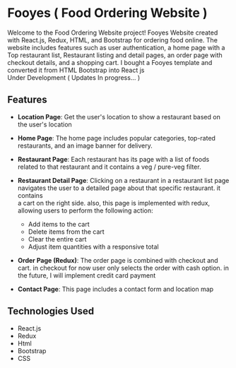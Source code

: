 # Fooyes ( Food Ordering Website )
Welcome to the Food Ordering Website project! Fooyes Website created with React.js, Redux, HTML, and Bootstrap for ordering food online. The website includes features such as user authentication, a home page with a Top restaurant list, Restaurant listing and detail pages, an order page with checkout details, and a shopping cart.
I bought a Fooyes template and converted it from HTML Bootstrap into React js
<br/>
Under Development ( Updates In progress... )

## Features
- **Location Page**: Get the user's location to show a restaurant based on the user's location

- **Home Page**: The home page includes popular categories, top-rated restaurants, and an image banner for delivery.

- **Restaurant Page**: Each restaurant has its page with a list of foods related to that restaurant and it contains a veg / pure-veg filter.

- **Restaurant Detail Page**: Clicking on a restaurant in a restaurant list page navigates the user to a detailed page about that specific restaurant. it contains   
   a cart on the right side. also, this page is implemented with redux, allowing users to perform the following action:
  - Add items to the cart
  - Delete items from the cart
  - Clear the entire cart
  - Adjust item quantities with a responsive total
  
- **Order Page (Redux)**: The order page is combined with checkout and cart. in checkout for now user only selects the order with cash option. in the future, I will implement credit card payment

- **Contact Page**: This page includes a contact form and location map
  
## Technologies Used

- React.js
- Redux
- Html
- Bootstrap
- CSS
  
